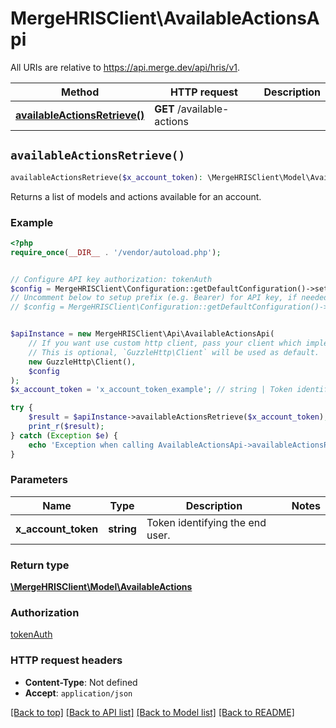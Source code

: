 # MergeHRISClient\AvailableActionsApi

All URIs are relative to https://api.merge.dev/api/hris/v1.

Method | HTTP request | Description
------------- | ------------- | -------------
[**availableActionsRetrieve()**](AvailableActionsApi.md#availableActionsRetrieve) | **GET** /available-actions | 


## `availableActionsRetrieve()`

```php
availableActionsRetrieve($x_account_token): \MergeHRISClient\Model\AvailableActions
```



Returns a list of models and actions available for an account.

### Example

```php
<?php
require_once(__DIR__ . '/vendor/autoload.php');


// Configure API key authorization: tokenAuth
$config = MergeHRISClient\Configuration::getDefaultConfiguration()->setApiKey('Authorization', 'YOUR_API_KEY');
// Uncomment below to setup prefix (e.g. Bearer) for API key, if needed
// $config = MergeHRISClient\Configuration::getDefaultConfiguration()->setApiKeyPrefix('Authorization', 'Bearer');


$apiInstance = new MergeHRISClient\Api\AvailableActionsApi(
    // If you want use custom http client, pass your client which implements `GuzzleHttp\ClientInterface`.
    // This is optional, `GuzzleHttp\Client` will be used as default.
    new GuzzleHttp\Client(),
    $config
);
$x_account_token = 'x_account_token_example'; // string | Token identifying the end user.

try {
    $result = $apiInstance->availableActionsRetrieve($x_account_token);
    print_r($result);
} catch (Exception $e) {
    echo 'Exception when calling AvailableActionsApi->availableActionsRetrieve: ', $e->getMessage(), PHP_EOL;
}
```

### Parameters

Name | Type | Description  | Notes
------------- | ------------- | ------------- | -------------
 **x_account_token** | **string**| Token identifying the end user. |

### Return type

[**\MergeHRISClient\Model\AvailableActions**](../Model/AvailableActions.md)

### Authorization

[tokenAuth](../../README.md#tokenAuth)

### HTTP request headers

- **Content-Type**: Not defined
- **Accept**: `application/json`

[[Back to top]](#) [[Back to API list]](../../README.md#endpoints)
[[Back to Model list]](../../README.md#models)
[[Back to README]](../../README.md)
